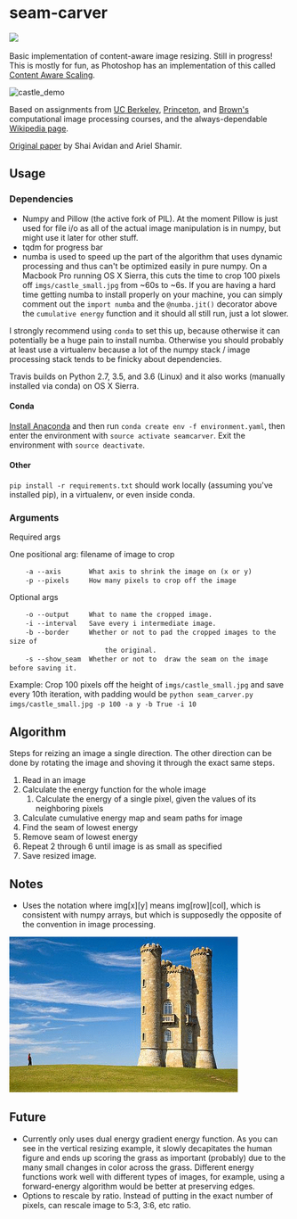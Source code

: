 # seam-carver

![](https://travis-ci.org/margaret/seam-carver.svg?branch=master)

Basic implementation of content-aware image resizing. Still in progress! This is mostly for fun, as Photoshop has an implementation of this called [Content Aware Scaling](https://helpx.adobe.com/photoshop/using/content-aware-scaling.html).

![castle_demo](imgs/castle_small_300_seams.gif)

Based on assignments from [UC Berkeley](https://inst.eecs.berkeley.edu/~cs194-26/fa14/hw/proj4-seamcarving/index.html), [Princeton](http://www.cs.princeton.edu/courses/archive/spring14/cos226/assignments/seamCarving.html), and [Brown's](http://cs.brown.edu/courses/cs129/results/proj3/taox/) computational image processing courses, and the always-dependable [Wikipedia page](https://en.wikipedia.org/wiki/Seam_carving).

[Original paper](https://inst.eecs.berkeley.edu/~cs194-26/fa14/hw/proj4-seamcarving/imret.pdf) by Shai Avidan and Ariel Shamir.


## Usage

### Dependencies

* Numpy and Pillow (the active fork of PIL). At the moment Pillow is just used for file i/o as all of the actual image manipulation is in numpy, but might use it later for other stuff.
* tqdm for progress bar
* numba is used to speed up the part of the algorithm that uses dynamic processing and thus can't be optimized easily in pure numpy. On a Macbook Pro running OS X Sierra, this cuts the time to crop 100 pixels off `imgs/castle_small.jpg` from ~60s to ~6s. If you are having a hard time getting numba to install properly on your machine, you can simply comment out the `import numba` and the `@numba.jit()` decorator above the `cumulative energy` function and it should all still run, just a lot slower.

I strongly recommend using `conda` to set this up, because otherwise it can potentially be a huge pain to install numba. Otherwise you should probably at least use a virtualenv because a lot of the numpy stack / image processing stack tends to be finicky about dependencies.

Travis builds on Python 2.7, 3.5, and 3.6 (Linux) and it also works (manually installed via conda) on OS X Sierra.

#### Conda

[Install Anaconda](https://conda.io/docs/get-started.html) and then run `conda create env -f environment.yaml`, then enter the environment with `source activate seamcarver`. Exit the environment with `source deactivate`.

#### Other

`pip install -r requirements.txt` should work locally (assuming you've installed pip), in a virtualenv, or even inside conda.


### Arguments
Required args

One positional arg: filename of image to crop

```
    -a --axis       What axis to shrink the image on (x or y)
    -p --pixels     How many pixels to crop off the image
```

Optional args
```
    -o --output     What to name the cropped image.
    -i --interval   Save every i intermediate image.
    -b --border     Whether or not to pad the cropped images to the size of
                        the original.
    -s --show_seam  Whether or not to  draw the seam on the image before saving it.
```

Example: Crop 100 pixels off the height of `imgs/castle_small.jpg` and save every 10th iteration, with padding would be `python seam_carver.py imgs/castle_small.jpg -p 100 -a y -b True -i 10`



## Algorithm

Steps for reizing an image a single direction. The other direction can be done by rotating the image and shoving it through the exact same steps. 

1. Read in an image
2. Calculate the energy function for the whole image
	1. Calculate the energy of a single pixel, given the values of its neighboring pixels
4. Calculate cumulative energy map and seam paths for image
5. Find the seam of lowest energy
6. Remove seam of lowest energy
7. Repeat 2 through 6 until image is as small as specified
8. Save resized image.

## Notes

* Uses the notation where img[x][y] means img[row][col], which is consistent with numpy arrays, but which is supposedly the opposite of the convention in image processing. 

![castle_vertical](imgs/castle_small_vertical.gif)

## Future

* Currently only uses dual energy gradient energy function. As you can see in the vertical resizing example, it slowly decapitates the human figure and ends up scoring the grass as important (probably) due to the many small changes in color across the grass. Different energy functions work well with different types of images, for example, using a forward-energy algorithm would be better at preserving edges.
* Options to rescale by ratio. Instead of putting in the exact number of pixels, can rescale image to 5:3, 3:6, etc ratio.

